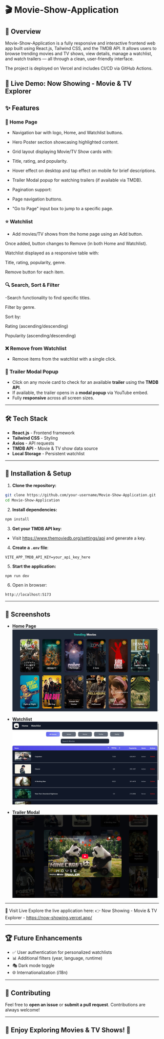 # 🎬 Movie-Show-Application

## 📌 Overview
Movie-Show-Application is a fully responsive and interactive frontend web app built using React.js, Tailwind CSS, and the TMDB API. It allows users to browse trending movies and TV shows, view details, manage a watchlist, and watch trailers — all through a clean, user-friendly interface.

The project is deployed on Vercel and includes CI/CD via GitHub Actions.

🔗 Live Demo: Now Showing - Movie & TV Explorer
---

## ✨ Features

### 📌 Home Page
- Navigation bar with logo, Home, and Watchlist buttons.

- Hero Poster section showcasing highlighted content.

- Grid layout displaying Movie/TV Show cards with:

- Title, rating, and popularity.

- Hover effect on desktop and tap effect on mobile for brief descriptions.

- Trailer Modal popup for watching trailers (if available via TMDB).

- Pagination support:

- Page navigation buttons.

- "Go to Page" input box to jump to a specific page.

### ⭐ Watchlist
- Add movies/TV shows from the home page using an Add button.

Once added, button changes to Remove (in both Home and Watchlist).

Watchlist displayed as a responsive table with:

Title, rating, popularity, genre.

Remove button for each item.

### 🔍 Search, Sort & Filter
-Search functionality to find specific titles.

Filter by genre.

Sort by:

Rating (ascending/descending)

Popularity (ascending/descending)

### ❌ Remove from Watchlist
- Remove items from the watchlist with a single click.

### 🎥 Trailer Modal Popup
- Click on any movie card to check for an available **trailer** using the **TMDB API**.
- If available, the trailer opens in a **modal popup** via YouTube embed.
- Fully **responsive** across all screen sizes.

---

## 🛠 Tech Stack
- **React.js** - Frontend framework
- **Tailwind CSS** - Styling
- **Axios** - API requests
- **TMDB API** - Movie & TV show data source
- **Local Storage** - Persistent watchlist

---

## 🚀 Installation & Setup

1. **Clone the repository:**
```bash
git clone https://github.com/your-username/Movie-Show-Application.git
cd Movie-Show-Application
```

2. **Install dependencies:**
```bash
npm install
```

3. **Get your TMDB API key**:
- Visit https://www.themoviedb.org/settings/api and generate a key.

4. **Create a `.env` file**:
```env
VITE_APP_TMDB_API_KEY=your_api_key_here
```

5. **Start the application:**
```bash
npm run dev
```

6. Open in browser:
```
http://localhost:5173
```

---

## 📸 Screenshots
- **Home Page**
![Home Screen](./public/screenshots/home-screen.jpg)

- **Watchlist**
![Watchlist Section](./public/screenshots/watchlist.jpg)

- **Trailer Modal**
![Trailer popup](./public/screenshots/trailer.jpg)

---

🔗 Visit Live
Explore the live application here:
👉 Now Showing - Movie & TV Explorer - https://now-showing.vercel.app/

---

## 🏆 Future Enhancements
- ✅ User authentication for personalized watchlists
- 📊 Additional filters (year, language, runtime)
- 🎭 Dark mode toggle
- 🌐 Internationalization (i18n)

---

## 🤝 Contributing
Feel free to **open an issue** or **submit a pull request**. Contributions are always welcome!

---

## 🚀 Enjoy Exploring Movies & TV Shows! 🍿